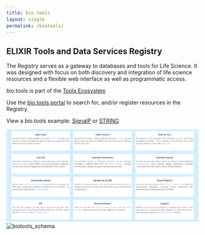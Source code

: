 ```yaml
---
title: bio.tools
layout: single
permalink: /biotools/
---
```

## ELIXIR Tools and Data Services Registry

The Registry serves as a gateway to databases and tools for Life Science. It was designed with focus on both
discovery and integration of life science resources and a flexible web interface as well as programmatic access.

bio.tools is part of the [Tools Ecosystem](https://elixir-europe.org/internal-projects/commissioned-services/tools-platform-ecosystem)

Use the [bio.tools portal](https://bio.tools/) to search for, and/or register resources in the Registry.

View a bio.tools example: [SignalP](https://bio.tools/signalp) or [STRING](https://bio.tools/string)

<!--[Registry workflow](biotools_workflow.png)-->
![Overview](assets/images/biotools_overview.png)
![biotools_schema](assets/imaages/ProConAnnotated.svg)
